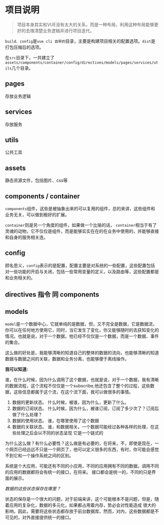 # 项目说明

> 项目本身其实和VUE没有太大的关系，而是一种布局，利用这种布局能够更好的去理清楚业务逻辑并进行项目迭代。


`build、config`是`vue cli 自带的`目录，主要是构建项目相关的配置选项。`dist`是打包压缩后的选项。

在`src`目录下，一共建立了`assets/components/container/config/directives/models/pages/services/utils`几个目录。


## pages
存放业务逻辑

## services 
存放服务

## utils

公共工具

## assets

静态资源文件，包括图片、css等

## components  /   container

`components`组件，这些是被抽象出来的可以复用的组件，总的来讲，这些组件和业务无关，可以做到极好的扩展。

`container`则是另一个角度的组件，如果做一个比喻的话，    `container`相当于有了灵魂的动物，它不仅仅是组件，而是能够实实在在的在业务中使用的，并能够直接和自身的服务相关连。

## config

顾名思义，`config`表示的是配置，配置主要是对系统的一些配置，这些配置包括对一些功能的开启与关闭，包括一些常用变量的定义，以及路由等，这些配置都是和业务相关的。

## directives 指令 同 components

## models

`model`是一个数据中心，它就单纯的是数据，但，又不完全是数据，它是数据流，你可以在任何地方使用它，同时，当它发生了变化，你又能够随时的去获知变化的情况。也就是说，对于一个数据，他已经不仅仅是一个数据，而是一个数据、事件的集合。

这么做的好处是，我能够清晰的知道自己的整体的数据的流向，也能够清晰的知道数据与数据之间的关联，数据和业务分离，也能够便于离线操作。

**我可以知道:**

谁，在什么时候，因为什么调用了这个数据，也就是说，对于一个数据，我有清晰的数据流程，这个流程不仅仅是一个subscribe,他还包含了整个的过程，这些数据，这些信息都属于这个流，在这个流下面，我可以做很多的事情。

1. 数据的更新状态。 什么时候，被谁，因为什么，更新了什么。
2. 数据的订阅状态。 什么时候，因为什么，被谁订阅，订阅了多少次了？订阅后做了什么处理？
3. 数据的使用状态。 谁，在哪里使用了这个数据
4. 数据的关联状态。 谁，和数据相关。一个数据可能经过各种各样的处理，在这些处理之后会以不同的状态呈现 它是一个链式的

为什么这么做？有什么必要性？这么做是有必要的，在将来，不，即使是现在，一个网页已经远远不只是一个网页了，他可以定义很多的东西，有时，你可能会感觉不到它和一个操作系统之间的区别。

系统是个大应用，可能还有不同的小应用，不同的应用拥有不同的数据。调用不同的应用的数据都将会有统一的接口，在将来。
接口都会是统一的，不同的只是界面的展示。

*数据的这些状态保存在哪里？*

状态的保存是一个很大的问题，对于前端来讲，这个可能根本不是问题，但是，随着应用的复杂化，数据的多元化，如果都占用着内存，势必会对性能造成
很大的影响，因此，需要将这些状态都存放于前台数据库，然而，对内，这些数据都是不可见的，对外直接提供统一的接口。
